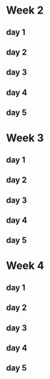 
# Week 2

## day 1
## day 2
## day 3 
## day 4 
## day 5

# Week 3

## day 1
## day 2
## day 3 
## day 4 
## day 5

# Week 4

## day 1
## day 2
## day 3 
## day 4 
## day 5
